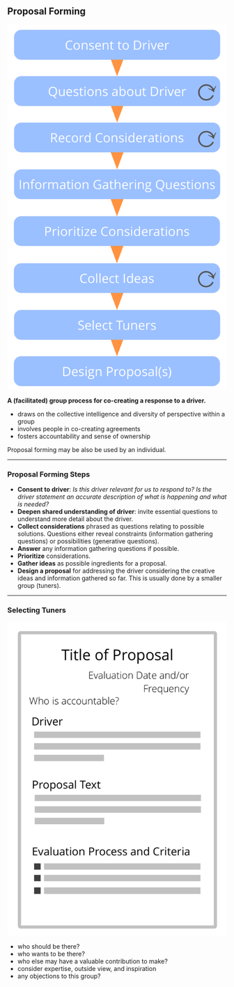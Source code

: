 ## Proposal Forming

![right,fit](img/agreements/proposal-forming-medium.png)

**A (facilitated) group process for co-creating a response to a driver.**

-   draws on the collective intelligence and diversity of perspective within a group
-   involves people in co-creating agreements
-   fosters accountability and sense of ownership

Proposal forming may be also be used by an individual.

---
  
### Proposal Forming Steps

- **Consent to driver**: _Is this driver relevant for us to respond to? Is the driver statement an accurate description of what is happening and what is needed?_
- **Deepen shared understanding of driver**: invite essential questions to understand more detail about the driver.
- **Collect considerations** phrased as questions relating to possible solutions. Questions either reveal constraints (information gathering questions) or possibilities (generative questions).
- **Answer** any information gathering questions if possible.
- **Prioritize** considerations.
- **Gather ideas** as possible ingredients for a proposal.
- **Design a proposal** for addressing the driver considering the creative ideas and information gathered so far. This is usually done by a smaller group (tuners).
  
---

### Selecting Tuners

![right,fit](img/templates/proposal-template.png)

-   who should be there?
-   who wants to be there?
-   who else may have a valuable contribution to make?
-   consider expertise, outside view, and inspiration
-   any objections to this group?
